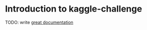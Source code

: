 # Introduction to kaggle-challenge

TODO: write [great documentation](http://jacobian.org/writing/great-documentation/what-to-write/)
